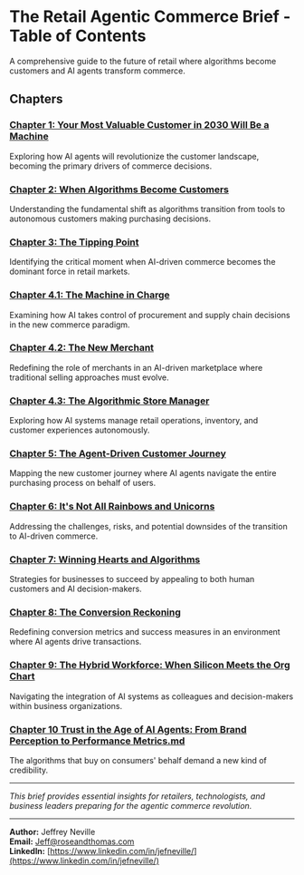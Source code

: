 # The Retail Agentic Commerce Brief - Table of Contents

A comprehensive guide to the future of retail where algorithms become customers and AI agents transform commerce.

## Chapters

### [Chapter 1: Your Most Valuable Customer in 2030 Will Be a Machine](Chapter%201%20Your%20Most%20Valuable%20Customer%20in%202030%20Will%20Be%20a%20Machine%2006082025.md)
Exploring how AI agents will revolutionize the customer landscape, becoming the primary drivers of commerce decisions.

### [Chapter 2: When Algorithms Become Customers](Chapter%202%20When%20Algorithms%20Become%20Customers%2006152025.md)
Understanding the fundamental shift as algorithms transition from tools to autonomous customers making purchasing decisions.

### [Chapter 3: The Tipping Point](Chapter%203%20The%20Tipping%20Point%2006222025.md)
Identifying the critical moment when AI-driven commerce becomes the dominant force in retail markets.

### [Chapter 4.1: The Machine in Charge](Chapter%204.1%20The%20Machine%20in%20Charge.md)
Examining how AI takes control of procurement and supply chain decisions in the new commerce paradigm.

### [Chapter 4.2: The New Merchant](Chapter%204.2%20The%20New%20Merchant%20v5.md)
Redefining the role of merchants in an AI-driven marketplace where traditional selling approaches must evolve.

### [Chapter 4.3: The Algorithmic Store Manager](Chapter%204.3%20The%20algorithmic%20store%20manager.md)
Exploring how AI systems manage retail operations, inventory, and customer experiences autonomously.

### [Chapter 5: The Agent-Driven Customer Journey](Chapter%205%20The%20Agent-Driven%20Customer%20Journey%20v3.md)
Mapping the new customer journey where AI agents navigate the entire purchasing process on behalf of users.

### [Chapter 6: It's Not All Rainbows and Unicorns](Chapter%206%20It%27s%20Not%20All%20Rainbows%20and%20Unicorns.md)
Addressing the challenges, risks, and potential downsides of the transition to AI-driven commerce.

### [Chapter 7: Winning Hearts and Algorithms](Chapter%207%20Winning%20Hearts%20and%20Algorithms.md)
Strategies for businesses to succeed by appealing to both human customers and AI decision-makers.

### [Chapter 8: The Conversion Reckoning](Chapter%208%20_%20The%20Conversion%20Reckoning%20v2.md)
Redefining conversion metrics and success measures in an environment where AI agents drive transactions.

### [Chapter 9: The Hybrid Workforce: When Silicon Meets the Org Chart](Chapter%209%20The%20Hybrid%20Workforce_%20When%20Silicon%20Meets%20the%20Org%20Chart.md)
Navigating the integration of AI systems as colleagues and decision-makers within business organizations.

### [Chapter 10 Trust in the Age of AI Agents: From Brand Perception to Performance Metrics.md](Chapter%2010%20Trust%20in%20the%20Age%20of%20AI%20Agents%3A%20From%20Brand%20Perception%20to%20Performance%20Metrics.md)
The algorithms that buy on consumers' behalf demand a new kind of credibility.

---

*This brief provides essential insights for retailers, technologists, and business leaders preparing for the agentic commerce revolution.*

---

**Author:** Jeffrey Neville  
**Email:** [Jeff@roseandthomas.com](mailto:Jeff@roseandthomas.com)  
**LinkedIn:** [https://www.linkedin.com/in/jefneville/](https://www.linkedin.com/in/jefneville/)  
